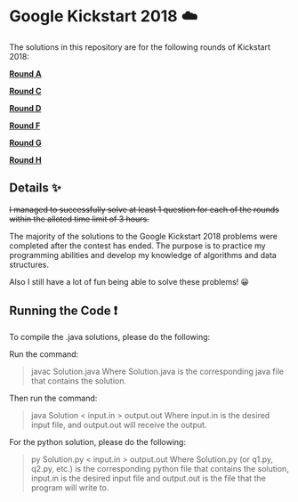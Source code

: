 # Google Kickstart 2018 :cloud:

The solutions in this repository are for the following rounds of Kickstart 2018:

[**Round A**](https://github.com/eric1610/GoogleKickstart2018/tree/master/Google%20Kickstart%202018%20round%20a)

[**Round C**](https://github.com/eric1610/GoogleKickstart2018/tree/master/Google%20Kickstart%202018%20round%20c)

[**Round D**](https://github.com/eric1610/GoogleKickstart2018/tree/master/Google%20Kickstart%202018%20round%20d)

[**Round F**](https://github.com/eric1610/GoogleKickstart2018/tree/master/Google%20Kickstart%202018%20round%20f)

[**Round G**](https://github.com/eric1610/GoogleKickstart2018/tree/master/Google%20Kickstart%202018%20round%20g)

[**Round H**](https://github.com/eric1610/GoogleKickstart2018/tree/master/Google%20Kickstart%202018%20round%20h)

## Details :sparkles:
~~I managed to successfully solve at least 1 question for each of the rounds within the alloted time limit of 3 hours.~~

The majority of the solutions to the Google Kickstart 2018 problems were completed after the contest has ended.
The purpose is to practice my programming abilities and develop my knowledge of algorithms and data structures.

Also I still have a lot of fun being able to solve these problems! :grinning:

## Running the Code :exclamation:

To compile the .java solutions, please do the following:

Run the command: 
> javac Solution.java
Where Solution.java is the corresponding java file that contains the solution.

Then run the command:
> java Solution < input.in > output.out
Where input.in is the desired input file, and output.out will receive the output.

For the python solution, please do the following:
> py Solution.py < input.in > output.out
Where Solution.py (or q1.py, q2.py, etc.) is the corresponding python file that contains the solution, 
input.in is the desired input file and output.out is the file that the program will write to.
